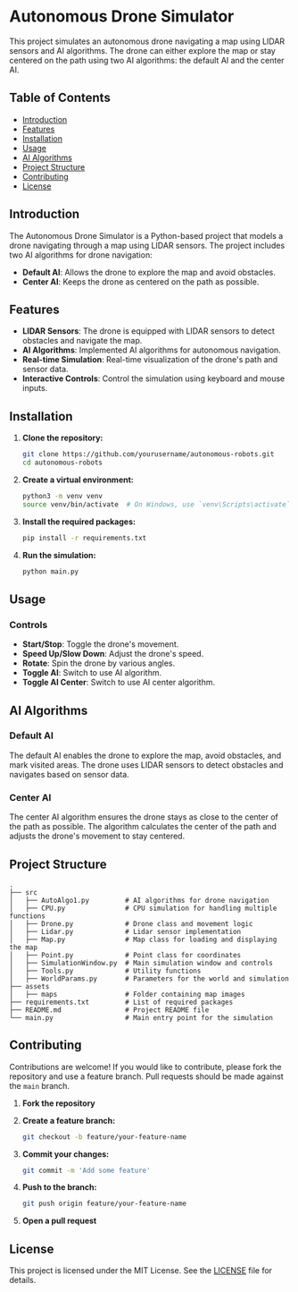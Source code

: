 # Autonomous Drone Simulator

This project simulates an autonomous drone navigating a map using LIDAR sensors and AI algorithms. The drone can either explore the map or stay centered on the path using two AI algorithms: the default AI and the center AI.

## Table of Contents

- [Introduction](#introduction)
- [Features](#features)
- [Installation](#installation)
- [Usage](#usage)
- [AI Algorithms](#ai-algorithms)
- [Project Structure](#project-structure)
- [Contributing](#contributing)
- [License](#license)

## Introduction

The Autonomous Drone Simulator is a Python-based project that models a drone navigating through a map using LIDAR sensors. The project includes two AI algorithms for drone navigation:

- **Default AI**: Allows the drone to explore the map and avoid obstacles.
- **Center AI**: Keeps the drone as centered on the path as possible.

## Features

- **LIDAR Sensors**: The drone is equipped with LIDAR sensors to detect obstacles and navigate the map.
- **AI Algorithms**: Implemented AI algorithms for autonomous navigation.
- **Real-time Simulation**: Real-time visualization of the drone's path and sensor data.
- **Interactive Controls**: Control the simulation using keyboard and mouse inputs.

## Installation

1. **Clone the repository:**

    ```bash
    git clone https://github.com/yourusername/autonomous-robots.git
    cd autonomous-robots
    ```

2. **Create a virtual environment:**

    ```bash
    python3 -m venv venv
    source venv/bin/activate  # On Windows, use `venv\Scripts\activate`
    ```

3. **Install the required packages:**

    ```bash
    pip install -r requirements.txt
    ```

4. **Run the simulation:**

    ```bash
    python main.py
    ```

## Usage

### Controls

- **Start/Stop**: Toggle the drone's movement.
- **Speed Up/Slow Down**: Adjust the drone's speed.
- **Rotate**: Spin the drone by various angles.
- **Toggle AI**: Switch to use AI algorithm.
- **Toggle AI Center**: Switch to use AI center algorithm.

## AI Algorithms

### Default AI

The default AI enables the drone to explore the map, avoid obstacles, and mark visited areas. The drone uses LIDAR sensors to detect obstacles and navigates based on sensor data.

### Center AI

The center AI algorithm ensures the drone stays as close to the center of the path as possible. The algorithm calculates the center of the path and adjusts the drone's movement to stay centered.

## Project Structure

```plaintext
.
├── src
│   ├── AutoAlgo1.py         # AI algorithms for drone navigation
│   ├── CPU.py               # CPU simulation for handling multiple functions
│   ├── Drone.py             # Drone class and movement logic
│   ├── Lidar.py             # Lidar sensor implementation
│   ├── Map.py               # Map class for loading and displaying the map
│   ├── Point.py             # Point class for coordinates
│   ├── SimulationWindow.py  # Main simulation window and controls
│   ├── Tools.py             # Utility functions
│   ├── WorldParams.py       # Parameters for the world and simulation
├── assets
│   ├── maps                 # Folder containing map images
├── requirements.txt         # List of required packages
├── README.md                # Project README file
└── main.py                  # Main entry point for the simulation
```

## Contributing

Contributions are welcome! If you would like to contribute, please fork the repository and use a feature branch. Pull requests should be made against the `main` branch.

1. **Fork the repository**

2. **Create a feature branch:**

    ```bash
    git checkout -b feature/your-feature-name
    ```

3. **Commit your changes:**

    ```bash
    git commit -m 'Add some feature'
    ```

4. **Push to the branch:**

    ```bash
    git push origin feature/your-feature-name
    ```

5. **Open a pull request**

## License

This project is licensed under the MIT License. See the [LICENSE](LICENSE) file for details.
